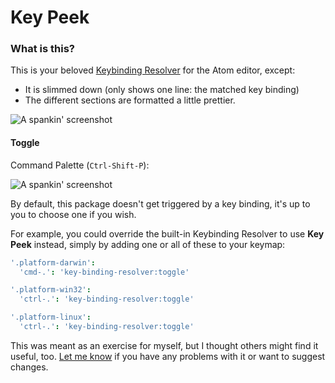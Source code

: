# Key Peek

### What is this?

This is your beloved [Keybinding Resolver](https://atom.io/packages/keybinding-resolver) for the Atom editor, except:
* It is slimmed down (only shows one line: the matched key binding)
* The different sections are formatted a little prettier.

![A spankin' screenshot](http://raw.github.com/batjko/key-peek/master/screenshot/screenshot1.jpg)

#### Toggle

Command Palette (`Ctrl-Shift-P`):

![A spankin' screenshot](http://raw.github.com/batjko/key-peek/master/screenshot/screenshot2.jpg)

By default, this package doesn't get triggered by a key binding, it's up to you to choose one if you wish.

For example, you could override the built-in Keybinding Resolver to use **Key Peek** instead, simply by adding one or all of these to your keymap:

```cson
'.platform-darwin':
  'cmd-.': 'key-binding-resolver:toggle'

'.platform-win32':
  'ctrl-.': 'key-binding-resolver:toggle'

'.platform-linux':
  'ctrl-.': 'key-binding-resolver:toggle'
```

This was meant as an exercise for myself, but I thought others might find it useful, too.
[Let me know](https://github.com/batjko/key-peek/issues) if you have any problems with it or want to suggest changes.
